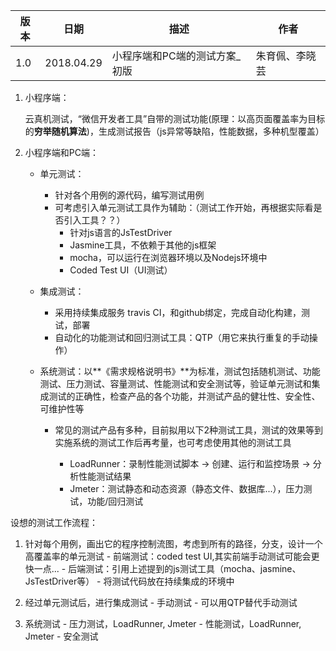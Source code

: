 | 版本 | 日期       | 描述                          | 作者           |
| ---- | ---------- | ----------------------------- | -------------- |
| 1.0  | 2018.04.29 | 小程序端和PC端的测试方案_初版 | 朱育佩、李晓芸 |

1. 小程序端：

   云真机测试，“微信开发者工具”自带的测试功能(原理：以高页面覆盖率为目标的**穷举随机算法**)，生成测试报告（js异常等缺陷，性能数据，多种机型覆盖）

2. 小程序端和PC端：

   - 单元测试：
     - 针对各个用例的源代码，编写测试用例
     - 可考虑引入单元测试工具作为辅助：（测试工作开始，再根据实际看是否引入工具？？）
        - 针对js语言的JsTestDriver
        - Jasmine工具，不依赖于其他的js框架
        - mocha，可以运行在浏览器环境以及Nodejs环境中
        - Coded Test UI（UI测试）

   - 集成测试：
     - 采用持续集成服务 travis CI，和github绑定，完成自动化构建，测试，部署
     - 自动化的功能测试和回归测试工具：QTP（用它来执行重复的手动操作）

   - 系统测试：以**《需求规格说明书》**为标准，测试包括随机测试、功能测试、压力测试、容量测试、性能测试和安全测试等，验证单元测试和集成测试的正确性，检查产品的各个功能，并测试产品的健壮性、安全性、可维护性等

     - 常见的测试产品有多种，目前拟用以下2种测试工具，测试的效果等到实施系统的测试工作后再考量，也可考虑使用其他的测试工具

       - LoadRunner：录制性能测试脚本  ->  创建、运行和监控场景  ->  分析性能测试结果
       - Jmeter：测试静态和动态资源（静态文件、数据库...），压力测试，功能/回归测试





设想的测试工作流程：
  1. 针对每个用例，画出它的程序控制流图，考虑到所有的路径，分支，设计一个高覆盖率的单元测试
    - 前端测试：coded test UI,其实前端手动测试可能会更快一点...
    - 后端测试：引用上述提到的js测试工具（mocha、jasmine、JsTestDriver等）
    - 将测试代码放在持续集成的环境中

  2. 经过单元测试后，进行集成测试
    - 手动测试
    - 可以用QTP替代手动测试

  3. 系统测试
    - 压力测试，LoadRunner, Jmeter
    - 性能测试，LoadRunner, Jmeter
    - 安全测试

